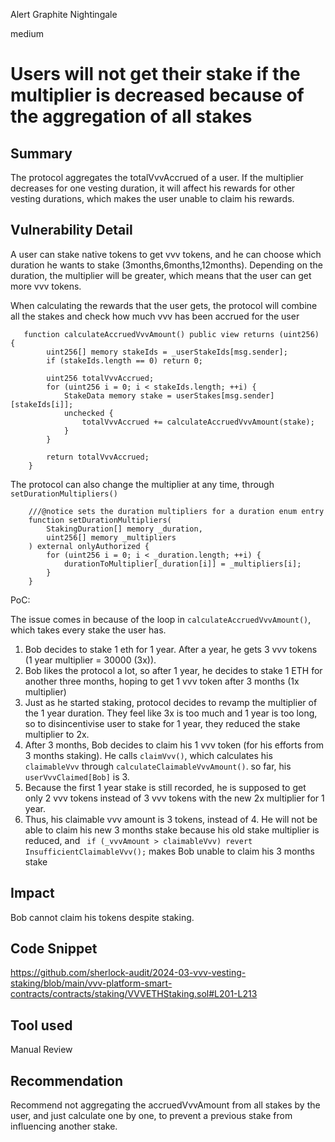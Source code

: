 Alert Graphite Nightingale

medium

# Users will not get their stake if the multiplier is decreased because of the aggregation of all stakes

## Summary

The protocol aggregates the totalVvvAccrued of a user. If the multiplier decreases for one vesting duration, it will affect his rewards for other vesting durations, which makes the user unable to claim his rewards.

## Vulnerability Detail

A user can stake native tokens to get vvv tokens, and he can choose which duration he wants to stake (3months,6months,12months). Depending on the duration, the multiplier will be greater, which means that the user can get more vvv tokens.

When calculating the rewards that the user gets, the protocol will combine all the stakes and check how much vvv has been accrued for the user

```solidity
   function calculateAccruedVvvAmount() public view returns (uint256) {
        uint256[] memory stakeIds = _userStakeIds[msg.sender];
        if (stakeIds.length == 0) return 0;

        uint256 totalVvvAccrued;
        for (uint256 i = 0; i < stakeIds.length; ++i) {
            StakeData memory stake = userStakes[msg.sender][stakeIds[i]];
            unchecked {
                totalVvvAccrued += calculateAccruedVvvAmount(stake);
            }
        }

        return totalVvvAccrued;
    }
```

The protocol can also change the multiplier at any time, through `setDurationMultipliers()`

```solidity
    ///@notice sets the duration multipliers for a duration enum entry
    function setDurationMultipliers(
        StakingDuration[] memory _duration,
        uint256[] memory _multipliers
    ) external onlyAuthorized {
        for (uint256 i = 0; i < _duration.length; ++i) {
            durationToMultiplier[_duration[i]] = _multipliers[i];
        }
    }
```

PoC:

The issue comes in because of the loop in `calculateAccruedVvvAmount()`, which takes every stake the user has. 

1. Bob decides to stake 1 eth for 1 year. After a year, he gets 3 vvv tokens (1 year multiplier = 30000 (3x)).
2. Bob likes the protocol a lot, so after 1 year, he decides to stake 1 ETH for another three months, hoping to get 1 vvv token after 3 months (1x multiplier)
3. Just as he started staking, protocol decides to revamp the multiplier of the 1 year duration. They feel like 3x is too much and 1 year is too long, so to disincentivise user to stake for 1 year, they reduced the stake multiplier to 2x.
4. After 3 months, Bob decides to claim his 1 vvv token (for his efforts from 3 months staking). He calls `claimVvv()`, which calculates his `claimableVvv` through `calculateClaimableVvvAmount()`. so far, his `userVvvClaimed[Bob]` is 3. 
5. Because the first 1 year stake is still recorded, he is supposed to get only 2 vvv tokens instead of 3 vvv tokens with the new 2x multiplier for 1 year.
6. Thus, his claimable vvv amount is 3 tokens, instead of 4. He will not be able to claim his new 3 months stake because his old stake multiplier is reduced, and ` if (_vvvAmount > claimableVvv) revert InsufficientClaimableVvv();` makes Bob unable to claim his 3 months stake

## Impact

Bob cannot claim his tokens despite staking. 

## Code Snippet

https://github.com/sherlock-audit/2024-03-vvv-vesting-staking/blob/main/vvv-platform-smart-contracts/contracts/staking/VVVETHStaking.sol#L201-L213

## Tool used

Manual Review

## Recommendation

Recommend not aggregating the accruedVvvAmount from all stakes by the user, and just calculate one by one, to prevent a previous stake from influencing another stake.